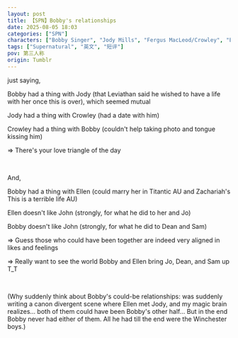 ```yaml
---
layout: post
title: 【SPN】Bobby's relationships
date: 2025-08-05 18:03
categories: ["SPN"]
characters: ["Bobby Singer", "Jody Mills", "Fergus MacLeod/Crowley", "Ellen Harvelle"]
tags: ["Supernatural", "英文", "短评"]
pov: 第三人称
origin: Tumblr
---
```


just saying,

Bobby had a thing with Jody (that Leviathan said he wished to have a life with her once this is over), which seemed mutual

Jody had a thing with Crowley (had a date with him)

Crowley had a thing with Bobby (couldn't help taking photo and tongue kissing him)

=> There's your love triangle of the day

<br>

And,

Bobby had a thing with Ellen (could marry her in Titantic AU and Zachariah's This is a terrible life AU)

Ellen doesn't like John (strongly, for what he did to her and Jo)

Bobby doesn't like John (strongly, for what he did to Dean and Sam)

=> Guess those who could have been together are indeed very aligned in likes and feelings

=> Really want to see the world Bobby and Ellen bring Jo, Dean, and Sam up T_T

<br>

(Why suddenly think about Bobby's could-be relationships: was suddenly writing a canon divergent scene where Ellen met Jody, and my magic brain realizes... both of them could have been Bobby's other half... But in the end Bobby never had either of them. All he had till the end were the Winchester boys.)
